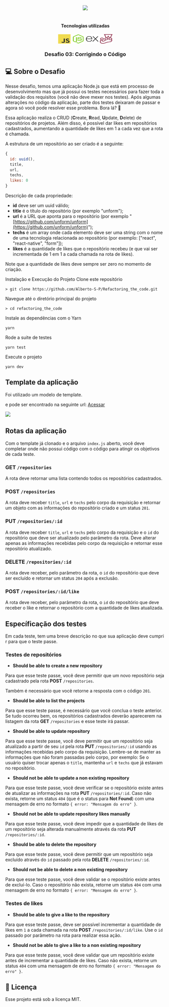 <div align="center">
<img src="https://www.notion.so/image/https%3A%2F%2Fs3-us-west-2.amazonaws.com%2Fsecure.notion-static.com%2F602f7ad0-d45f-476a-80b9-d8d0c45cdf64%2Fcover-node.js.png?table=block&id=c15c8a2e-2128-4603-9a36-7cc7b763c6dd&spaceId=08f749ff-d06d-49a8-a488-9846e081b224&width=3810&userId=2d60a637-278a-4658-b100-7a914d46f802&cache=v2" /> </div><br>

<div align="center"> 

#### Tecnologias utilizadas<br>

<img align="center" alt="Javascript" height="30" width="40"  src="https://github.com/devicons/devicon/blob/master/icons/javascript/javascript-original.svg" />
<img align="center" alt="express" height="30" width="40"  src="https://github.com/devicons/devicon/blob/master/icons/nodejs/nodejs-original.svg" />
<img align="center" alt="express" height="30" width="40"  src="https://github.com/devicons/devicon/blob/master/icons/express/express-original.svg" />
<img align="center" alt="express" height="30" width="40"  src="https://github.com/devicons/devicon/blob/master/icons/jest/jest-plain.svg" />


### Desafio 03: Corrigindo o Código

</div>

## 💻 Sobre o Desafio

Nesse desafio, temos uma aplicação Node.js que está em processo de desenvolvimento mas que já possui os testes necessários para fazer toda a validação dos requisitos (você não deve mexer nos testes). Após algumas alterações no código da aplicação, parte dos testes deixaram de passar e agora só você pode resolver esse problema. Bora lá? 🚀

Essa aplicação realiza o CRUD (**C**reate, **R**ead, **U**pdate, **D**elete) de repositórios de projetos. Além disso, é possível dar likes em repositórios cadastrados, aumentando a quantidade de likes em 1 a cada vez que a rota é chamada.<br>

A estrutura de um repositório ao ser criado é a seguinte: 

```jsx
{
  id: uuid(),
  title,
  url,
  techs,
  likes: 0
}
```
Descrição de cada propriedade:

- **id** deve ser um uuid válido;
- **title** é o título do repositório (por exemplo "unform");
- **url** é a URL que aponta para o repositório (por exemplo "[https://github.com/unform/unform](https://github.com/unform/unform)");
- **techs** é um array onde cada elemento deve ser uma string com o nome de uma tecnologia relacionada ao repositório (por exemplo: ["react", "react-native", "form"]);
- **likes** é a quantidade de likes que o repositório recebeu (e que vai ser incrementada de 1 em 1 a cada chamada na rota de likes).

Note que a quantidade de likes deve sempre ser zero no momento de criação.

Instalação e Execução do Projeto
Clone este repositório
```
> git clone https://github.com/Alberto-S-P/Refactoring_the_code.git
```
Navegue até o diretório principal do projeto
```
> cd refactoring_the_code
```
Instale as dependências com o Yarn
```
yarn
```
Rode a suite de testes
```
yarn test
```
Execute o projeto
```
yarn dev
```

## Template da aplicação<br>
Foi utilizado um modelo de template.

e pode ser encontrado na seguinte url: [Acessar](https://github.com/rocketseat-education/ignite-template-corrigindo-o-codigo)

<img src="https://www.notion.so/image/https%3A%2F%2Fs3-us-west-2.amazonaws.com%2Fsecure.notion-static.com%2Fda547593-34b3-459a-b15b-d596e5086c37%2FUntitled.png?table=block&id=bb0227d2-d72a-4108-92c3-c78a47fe70c9&spaceId=08f749ff-d06d-49a8-a488-9846e081b224&width=1820&userId=2d60a637-278a-4658-b100-7a914d46f802&cache=v2" />

## Rotas da aplicação

Com o template já clonado e o arquivo `index.js` aberto, você deve completar onde não possui código com o código para atingir os objetivos de cada teste.

### GET `/repositories`

A rota deve retornar uma lista contendo todos os repositórios cadastrados.

### POST `/repositories`

A rota deve receber `title`, `url` e `techs` pelo corpo da requisição e retornar um objeto com as informações do repositório criado e um status `201`.

### PUT `/repositories/:id`

A rota deve receber `title`, `url` e `techs` pelo corpo da requisição e o `id` do repositório que deve ser atualizado pelo parâmetro da rota. Deve alterar apenas as informações recebidas pelo corpo da requisição e retornar esse repositório atualizado.

### DELETE `/repositories/:id`

A rota deve receber, pelo parâmetro da rota, o `id` do repositório que deve ser excluído e retornar um status `204` após a exclusão.

### POST `/repositories/:id/like`

A rota deve receber, pelo parâmetro da rota, o `id` do repositório que deve receber o like e retornar o repositório com a quantidade de likes atualizada.

## Específicação dos testes

Em cada teste, tem uma breve descrição no que sua aplicação deve cumprir para que o teste passe.


### Testes de repositórios

- **Should be able to create a new repository**

Para que esse teste passe, você deve permitir que um novo repositório seja cadastrado pela rota **POST** `/repositories`.  

Também é necessário que você retorne a resposta com o código `201`.

- **Should be able to list the projects**

Para que esse teste passe, é necessário que você conclua o teste anterior. Se tudo ocorreu bem, os repositórios cadastrados deverão aparecerem na listagem da rota **GET** `/repositories` e esse teste irá passar.

- **Should be able to update repository**

Para que esse teste passe, você deve permitir que um repositório seja atualizado a partir de seu `id` pela rota **PUT** `/repositories/:id` usando as informações recebidas pelo corpo da requisição. Lembre-se de manter as informações que não foram passadas pelo corpo, por exemplo:
Se o usuário quiser trocar apenas o `title`, mantenha `url` e `techs` que já estavam no repositório.

- **Should not be able to update a non existing repository**

Para que esse teste passe, você deve verificar se o repositório existe antes de atualizar as informações na rota **PUT** `/repositories/:id`. Caso não exista, retorne um status `404` (que é o status para **Not Found**) com uma mensagem de erro no formato `{ error: "Mensagem do erro" }`.

- **Should not be able to update repository likes manually**

Para que esse teste passe, você deve impedir que a quantidade de likes de um repositório seja alterada manualmente através da rota **PUT** `/repositories/:id`.

- **Should be able to delete the repository**

Para que esse teste passe, você deve permitir que um repositório seja excluído através do `id` passado pela rota **DELETE** `/repositories/:id`.

- **Should not be able to delete a non existing repository**

Para que esse teste passe, você deve validar se o repositório existe antes de excluí-lo. Caso o repositório não exista, retorne um status `404` com uma mensagem de erro no formato `{ error: "Mensagem do erro" }`.

### Testes de likes

- **Should be able to give a like to the repository**

Para que esse teste passe, deve ser possível incrementar a quantidade de likes em `1` a cada chamada na rota **POST** `/repositories/:id/like`. Use o `id` passado por parâmetro na rota para realizar essa ação.

- **Should not be able to give a like to a non existing repository**

Para que esse teste passe, você deve validar que um repositório existe antes de incrementar a quantidade de likes. Caso não exista, retorne um status `404` com uma mensagem de erro no formato `{ error: "Mensagem do erro" }`.

## 📝 Licença<br>
Esse projeto está sob a licença MIT.










